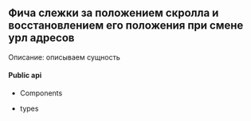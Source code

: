 ## Фича слежки за положением скролла и восстановлением его положения при смене урл адресов
Описание:
описываем сущность

#### Public api

- Components


- types 

